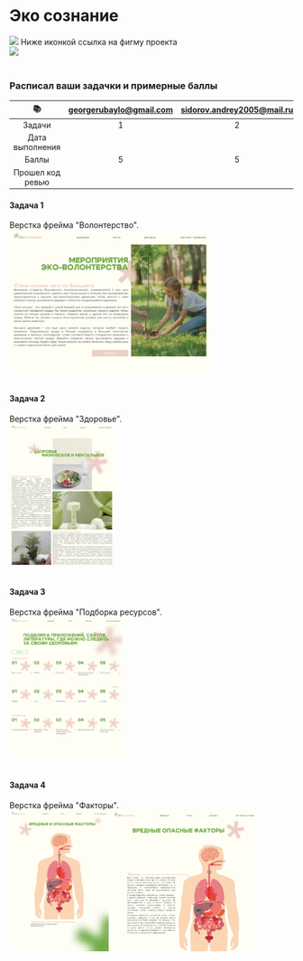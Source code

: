 # Эко сознание


<img src="https://github.com/blackcater/blackcater/raw/main/images/Hi.gif" height="32"/>
Ниже иконкой ссылка на фигму проекта 
<br/>
<a href="https://www.figma.com/file/GybyzzORld1iIqz5XvTaiE/%D1%8D%D0%BA%D0%BE%D0%BB%D0%BE%D0%B3%D0%B8%D1%8F-%D1%87%D0%B5%D0%BB%D0%BE%D0%B2%D0%B5%D0%BA%D0%B0?type=design&node-id=71-795&mode=design&t=KIjVF6wrF8zEAXDn-0">
<img src="https://grizly.club/uploads/posts/2022-12/1671019034_grizly-club-p-figma-logotip-png-14.jpg" height="100"/>
</a>
<br/>
<br/>

<h3>Расписал ваши задачки и примерные баллы</h3>

 | 📚 | georgerubaylo@gmail.com    | sidorov.andrey2005@mail.ru    | cfifeg1@gmail.com   | cfifeg1@gmail.com |
| :---:   | :---: | :---: | :---: |:---: |
| Задачи | 1   | 2    | 3   | 4   |
| Дата выполнения |    |    |    |    |
| Баллы | 5   | 5   | 5   |5   |
| Прошел код ревью |    |    |    |    |

<h4 style="font-weight: bold;">Задача 1</h4>
Верстка  фрейма "Волонтерство".
<br/>
<img src="./волонтерство.png" height="250"/>
<br/>
<br/>
<h4 style="font-weight: bold;">Задача 2</h4>
Верстка  фрейма "Здоровье".
<br/>
<img src="./здоровье.png" height="250"/>
<br/>
<br/>
<h4 style="font-weight: bold;">Задача 3</h4>
Верстка  фрейма "Подборка ресурсов".
<br/>
<img src="./подборка ресурсов.png" height="250"/>
<br/>
<br/>
<h4 style="font-weight: bold;">Задача 4</h4>
Верстка  фрейма "Факторы".
<br/>
<img src="факторы.png" height="250"/>
<img src="факторы доп.png" height="250"/>

<br/>

